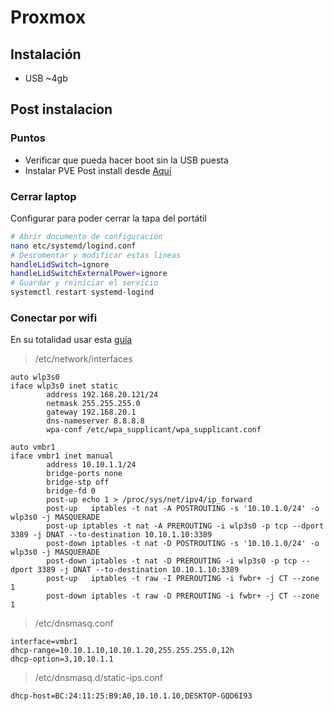 # Proxmox

## Instalación

- USB ~4gb

## Post instalacion

### Puntos

- Verificar que pueda hacer boot sin la USB puesta
- Instalar PVE Post install desde [Aquí](https://community-scripts.github.io/ProxmoxVE/)

### Cerrar laptop

Configurar para poder cerrar la tapa del portátil

```bash
# Abrir documento de configuración
nano etc/systemd/logind.conf
# Descomentar y modificar estas lineas
handleLidSwitch=ignore
handleLidSwitchExternalPower=ignore
# Guardar y reiniciar el servicio
systemctl restart systemd-logind
```

### Conectar por wifi

En su totalidad usar esta [guía](https://github.com/ThomasRives/Proxmox-over-wifi)

> /etc/network/interfaces

```
auto wlp3s0
iface wlp3s0 inet static
        address 192.168.20.121/24
        netmask 255.255.255.0
        gateway 192.168.20.1
        dns-nameserver 8.8.8.8
        wpa-conf /etc/wpa_supplicant/wpa_supplicant.conf

auto vmbr1
iface vmbr1 inet manual
        address 10.10.1.1/24
        bridge-ports none
        bridge-stp off
        bridge-fd 0
        post-up echo 1 > /proc/sys/net/ipv4/ip_forward
        post-up   iptables -t nat -A POSTROUTING -s '10.10.1.0/24' -o wlp3s0 -j MASQUERADE
        post-up iptables -t nat -A PREROUTING -i wlp3s0 -p tcp --dport 3389 -j DNAT --to-destination 10.10.1.10:3389
        post-down iptables -t nat -D POSTROUTING -s '10.10.1.0/24' -o wlp3s0 -j MASQUERADE
        post-down iptables -t nat -D PREROUTING -i wlp3s0 -p tcp --dport 3389 -j DNAT --to-destination 10.10.1.10:3389
        post-up   iptables -t raw -I PREROUTING -i fwbr+ -j CT --zone 1
        post-down iptables -t raw -D PREROUTING -i fwbr+ -j CT --zone 1
```

> /etc/dnsmasq.conf

```
interface=vmbr1
dhcp-range=10.10.1.10,10.10.1.20,255.255.255.0,12h
dhcp-option=3,10.10.1.1
```

> /etc/dnsmasq.d/static-ips.conf

```
dhcp-host=BC:24:11:25:B9:A0,10.10.1.10,DESKTOP-GQD6I93
```